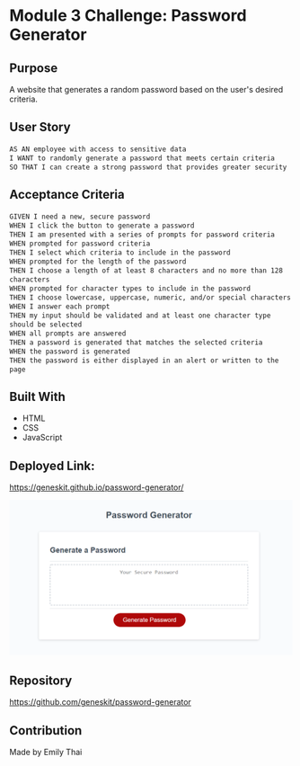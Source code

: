 # Module 3 Challenge: Password Generator

## Purpose

A website that generates a random password based on the user's desired criteria.

## User Story

    AS AN employee with access to sensitive data  
    I WANT to randomly generate a password that meets certain criteria  
    SO THAT I can create a strong password that provides greater security  

## Acceptance Criteria

    GIVEN I need a new, secure password
    WHEN I click the button to generate a password
    THEN I am presented with a series of prompts for password criteria
    WHEN prompted for password criteria
    THEN I select which criteria to include in the password
    WHEN prompted for the length of the password
    THEN I choose a length of at least 8 characters and no more than 128 characters
    WHEN prompted for character types to include in the password
    THEN I choose lowercase, uppercase, numeric, and/or special characters
    WHEN I answer each prompt
    THEN my input should be validated and at least one character type should be selected
    WHEN all prompts are answered
    THEN a password is generated that matches the selected criteria
    WHEN the password is generated
    THEN the password is either displayed in an alert or written to the page

## Built With

- HTML
- CSS
- JavaScript

## Deployed Link:

https://geneskit.github.io/password-generator/

![](assets\images\password-generator-ss.PNG)


## Repository

https://github.com/geneskit/password-generator

## Contribution

Made by Emily Thai